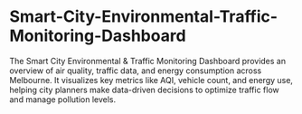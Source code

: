 # Smart-City-Environmental-Traffic-Monitoring-Dashboard
The Smart City Environmental &amp; Traffic Monitoring Dashboard provides an overview of air quality, traffic data, and energy consumption across Melbourne. It visualizes key metrics like AQI, vehicle count, and energy use, helping city planners make data-driven decisions to optimize traffic flow and manage pollution levels.
